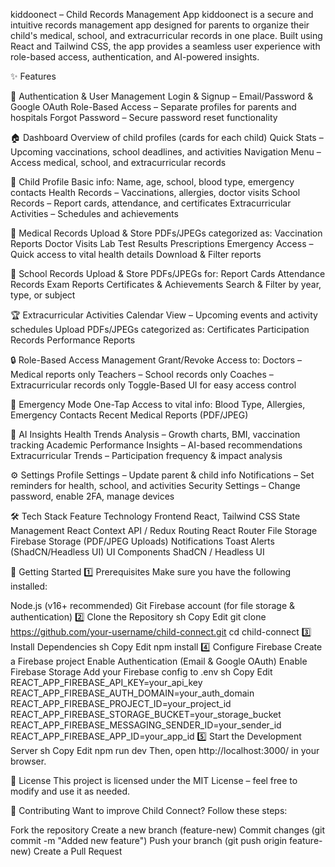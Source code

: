 kiddoonect – Child Records Management App kiddoonect is a secure and intuitive records management app designed for parents to organize their child's medical, school, and extracurricular records in one place. Built using React and Tailwind CSS, the app provides a seamless user experience with role-based access, authentication, and AI-powered insights.

✨ Features

🔐 Authentication & User Management Login & Signup – Email/Password & Google OAuth Role-Based Access – Separate profiles for parents and hospitals Forgot Password – Secure password reset functionality

🏠 Dashboard Overview of child profiles (cards for each child) Quick Stats – Upcoming vaccinations, school deadlines, and activities Navigation Menu – Access medical, school, and extracurricular records

👶 Child Profile Basic info: Name, age, school, blood type, emergency contacts Health Records – Vaccinations, allergies, doctor visits School Records – Report cards, attendance, and certificates Extracurricular Activities – Schedules and achievements

🏥 Medical Records Upload & Store PDFs/JPEGs categorized as: Vaccination Reports Doctor Visits Lab Test Results Prescriptions Emergency Access – Quick access to vital health details Download & Filter reports

🏫 School Records Upload & Store PDFs/JPEGs for: Report Cards Attendance Records Exam Reports Certificates & Achievements Search & Filter by year, type, or subject

🏆 Extracurricular Activities Calendar View – Upcoming events and activity schedules Upload PDFs/JPEGs categorized as: Certificates Participation Records Performance Reports

🔒 Role-Based Access Management Grant/Revoke Access to: Doctors – Medical reports only Teachers – School records only Coaches – Extracurricular records only Toggle-Based UI for easy access control

🚨 Emergency Mode One-Tap Access to vital info: Blood Type, Allergies, Emergency Contacts Recent Medical Reports (PDF/JPEG)

🤖 AI Insights Health Trends Analysis – Growth charts, BMI, vaccination tracking Academic Performance Insights – AI-based recommendations Extracurricular Trends – Participation frequency & impact analysis

⚙️ Settings Profile Settings – Update parent & child info Notifications – Set reminders for health, school, and activities Security Settings – Change password, enable 2FA, manage devices

🛠 Tech Stack Feature Technology Frontend React, Tailwind CSS State Management React Context API / Redux Routing React Router File Storage Firebase Storage (PDF/JPEG Uploads) Notifications Toast Alerts (ShadCN/Headless UI) UI Components ShadCN / Headless UI

🚀 Getting Started 1️⃣ Prerequisites Make sure you have the following installed:

Node.js (v16+ recommended) Git Firebase account (for file storage & authentication) 2️⃣ Clone the Repository sh Copy Edit git clone https://github.com/your-username/child-connect.git cd child-connect 3️⃣ Install Dependencies sh Copy Edit npm install 4️⃣ Configure Firebase Create a Firebase project Enable Authentication (Email & Google OAuth) Enable Firebase Storage Add your Firebase config to .env sh Copy Edit REACT_APP_FIREBASE_API_KEY=your_api_key REACT_APP_FIREBASE_AUTH_DOMAIN=your_auth_domain REACT_APP_FIREBASE_PROJECT_ID=your_project_id REACT_APP_FIREBASE_STORAGE_BUCKET=your_storage_bucket REACT_APP_FIREBASE_MESSAGING_SENDER_ID=your_sender_id REACT_APP_FIREBASE_APP_ID=your_app_id 5️⃣ Start the Development Server sh Copy Edit npm run dev Then, open http://localhost:3000/ in your browser.

📜 License This project is licensed under the MIT License – feel free to modify and use it as needed.

🙌 Contributing Want to improve Child Connect? Follow these steps:

Fork the repository Create a new branch (feature-new) Commit changes (git commit -m "Added new feature") Push your branch (git push origin feature-new) Create a Pull Request
